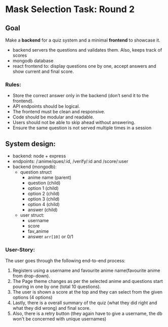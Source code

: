 # Mask Selection Task: Round 2

## Goal

Make a **backend** for a quiz system and a minimal **frontend** to showcase it.

- backend servers the questions and validates them. Also, keeps track of scores
- mongodb database
- react frontend to: display questions one by one, accept answers and show current and final score.

### Rules:

- Store the correct answer only in the backend (don’t send it to the frontend).
- API endpoints should be logical.
- The frontend must be clean and responsive.
- Code should be modular and readable.
- Users should not be able to skip ahead without answering.
- Ensure the same question is not served multiple times in a session

## System design:

- backend: node + express
- endpoints: /:anime/ques/:id, /verify/:id and /score/:user
- backend (mongodb):
  - question struct
    - anime name (parent)
    - question (child)
    - option 1 (child)
    - option 2 (child)
    - option 3 (child)
    - option 4 (child)
    - answer (child)
  - user struct:
    - username
    - score
    - fav_anime
    - answer `arr[10]` or 0/1

### User-Story:

The user goes through the following end-to-end process:

1. Registers using a username and favourite anime name(favourite anime from drop-down).
2. The Page theme changes as per the selected anime and questions start pouring in one by one (total 10 questions).
3. The user is shown a score at the top and they can select from the given options (4 options)
4. Lastly, there is a overall summary of the quiz (what they did right and what they did wrong) and final score.
5. Also, there is a retry button (they again have to give a username, the db won't be concerned with unique usernames)
